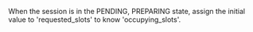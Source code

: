 When the session is in the PENDING, PREPARING state, assign the initial value to 'requested_slots' to know 'occupying_slots'.
